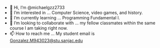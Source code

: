 - 👋 Hi, I’m @michaelgzz2733
- 👀 I’m interested in ... Computer Science, video games, and history.
- 🌱 I’m currently learning ... Programming Fundamental I.
- 💞️ I’m looking to collaborate with ... my fellow classmates within the same course I am taking right now.
- 📫 How to reach me ... My student email is Gonzalez.M943023@stu.sanjac.edu

<!---
michaelgzz2733/michaelgzz2733 is a ✨ special ✨ repository because its `README.md` (this file) appears on your GitHub profile.
You can click the Preview link to take a look at your changes.
--->
